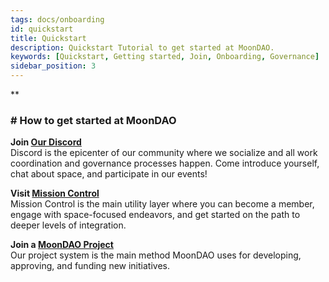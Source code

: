 ```yaml
---
tags: docs/onboarding
id: quickstart
title: Quickstart
description: Quickstart Tutorial to get started at MoonDAO.
keywords: [Quickstart, Getting started, Join, Onboarding, Governance]
sidebar_position: 3
---
```


**

### # How to get started at MoonDAO

**Join [Our Discord](https://moondao.com/discord/)**  
Discord is the epicenter of our community where we socialize and all work coordination and governance processes happen. Come introduce yourself, chat about space, and participate in our events!    

**Visit [Mission Control](https://app.moondao.com/)**  
Mission Control is the main utility layer where you can become a member, engage with space-focused endeavors, and get started on the path to deeper levels of integration.

**Join a [MoonDAO Project](Projects.md)**  
Our project system is the main method MoonDAO uses for developing, approving, and funding new initiatives.